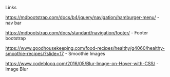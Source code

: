 Links

https://mdbootstrap.com/docs/b4/jquery/navigation/hamburger-menu/ - nav bar

https://mdbootstrap.com/docs/standard/navigation/footer/ - Footer bootstrap

https://www.goodhousekeeping.com/food-recipes/healthy/g4060/healthy-smoothie-recipes/?slide=17 - Smoothie Images

https://www.codeblocq.com/2016/05/Blur-Image-on-Hover-with-CSS/ - Image Blur

